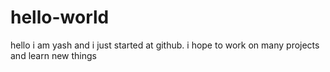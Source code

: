 # hello-world
hello i am yash and i just started at github.
i hope to work on many projects and learn new things 
